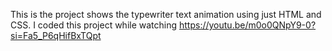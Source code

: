This is the project shows the typewriter text animation using just HTML and CSS. I coded this project while watching https://youtu.be/m0o0QNpY9-0?si=Fa5_P6qHifBxTQpt